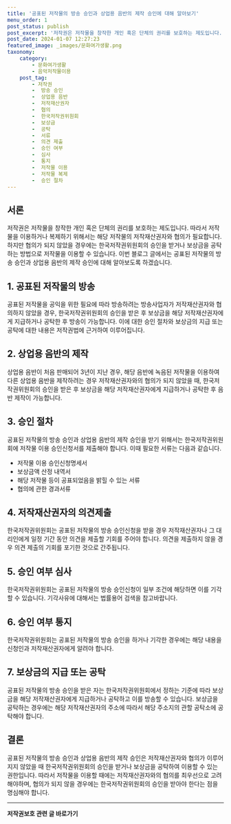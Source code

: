 ```yaml
---
title: '공표된 저작물의 방송 승인과 상업용 음반의 제작 승인에 대해 알아보기'
menu_order: 1
post_status: publish
post_excerpt: '저작권은 저작물을 창작한 개인 혹은 단체의 권리를 보호하는 제도입니다. 따라서 저작물을 이용하거나 복제하기 위해서는 해당 저작물의 저작재산권자와 협의가 필요합니다. 하지만 협의가 되지 않았을 경우에는 한국저작권위원회의 승인을 받거나 보상금을 공탁하는 방법으로 저작물을 이용할 수 있습니다. 이번 블로그 글에서는 공표된 저작물의 방송 승인과 상업용 음반의 제작 승인에 대해 알아보도록 하겠습니다.'
post_date: 2024-01-07 12:27:23
featured_image: _images/문화여가생활.png
taxonomy:
    category:
        - 문화여가생활
        - 음악저작물이용
    post_tag:
        - 저작권
        -  방송 승인
        -  상업용 음반
        -  저작재산권자
        -  협의
        -  한국저작권위원회
        -  보상금
        -  공탁
        -  서류
        -  의견 제출
        -  승인 여부
        -  심사
        -  통지
        -  저작물 이용
        -  저작물 복제
        -  승인 절차
---
```



## 서론

저작권은 저작물을 창작한 개인 혹은 단체의 권리를 보호하는 제도입니다. 따라서 저작물을 이용하거나 복제하기 위해서는 해당 저작물의 저작재산권자와 협의가 필요합니다. 하지만 협의가 되지 않았을 경우에는 한국저작권위원회의 승인을 받거나 보상금을 공탁하는 방법으로 저작물을 이용할 수 있습니다. 이번 블로그 글에서는 공표된 저작물의 방송 승인과 상업용 음반의 제작 승인에 대해 알아보도록 하겠습니다.

## 1. 공표된 저작물의 방송

공표된 저작물을 공익을 위한 필요에 따라 방송하려는 방송사업자가 저작재산권자와 협의하지 않았을 경우, 한국저작권위원회의 승인을 받은 후 보상금을 해당 저작재산권자에게 지급하거나 공탁한 후 방송이 가능합니다. 이에 대한 승인 절차와 보상금의 지급 또는 공탁에 대한 내용은 저작권법에 근거하여 이루어집니다.

## 2. 상업용 음반의 제작

상업용 음반이 처음 판매되어 3년이 지난 경우, 해당 음반에 녹음된 저작물을 이용하여 다른 상업용 음반을 제작하려는 경우 저작재산권자와의 협의가 되지 않았을 때, 한국저작권위원회의 승인을 받은 후 보상금을 해당 저작재산권자에게 지급하거나 공탁한 후 음반 제작이 가능합니다.

## 3. 승인 절차

공표된 저작물의 방송 승인과 상업용 음반의 제작 승인을 받기 위해서는 한국저작권위원회에 저작물 이용 승인신청서를 제출해야 합니다. 이때 필요한 서류는 다음과 같습니다.

- 저작물 이용 승인신청명세서
- 보상금액 산정 내역서
- 해당 저작물 등이 공표되었음을 밝힐 수 있는 서류
- 협의에 관한 경과서류

## 4. 저작재산권자의 의견제출

한국저작권위원회는 공표된 저작물의 방송 승인신청을 받을 경우 저작재산권자나 그 대리인에게 일정 기간 동안 의견을 제출할 기회를 주어야 합니다. 의견을 제출하지 않을 경우 의견 제출의 기회를 포기한 것으로 간주됩니다.

## 5. 승인 여부 심사

한국저작권위원회는 공표된 저작물의 방송 승인신청이 일부 조건에 해당하면 이를 기각할 수 있습니다. 기각사유에 대해서는 법률용어 검색을 참고바랍니다.

## 6. 승인 여부 통지

한국저작권위원회는 공표된 저작물의 방송 승인을 하거나 기각한 경우에는 해당 내용을 신청인과 저작재산권자에게 알려야 합니다.

## 7. 보상금의 지급 또는 공탁

공표된 저작물의 방송 승인을 받은 자는 한국저작권위원회에서 정하는 기준에 따라 보상금을 해당 저작재산권자에게 지급하거나 공탁하고 이를 방송할 수 있습니다. 보상금을 공탁하는 경우에는 해당 저작재산권자의 주소에 따라서 해당 주소지의 관할 공탁소에 공탁해야 합니다.

## 결론

공표된 저작물의 방송 승인과 상업용 음반의 제작 승인은 저작재산권자와 협의가 이루어지지 않았을 때 한국저작권위원회의 승인을 받거나 보상금을 공탁하여 이용할 수 있는 권한입니다. 따라서 저작물을 이용할 때에는 저작재산권자와의 협의를 최우선으로 고려해야하며, 협의가 되지 않을 경우에는 한국저작권위원회의 승인을 받아야 한다는 점을 명심해야 합니다.
<!-- wp:separator -->
<hr class="wp-block-separator has-alpha-channel-opacity"/>
<!-- /wp:separator -->

<!-- wp:group {"backgroundColor":"base","layout":{"type":"constrained"}} -->
<div class="wp-block-group has-base-background-color has-background"><!-- wp:paragraph {"align":"center","fontSize":"medium"} -->
<p class="has-text-align-center has-large-font-size"><strong>저작권보호 관련 글 바로가기</strong></p>
<!-- /wp:paragraph -->


<!-- wp:latest-posts
{"categories":[{"id":14799,"count":19,"description":"","link":"https://uknowlaw.com/category/%ec%a0%80%ec%9e%91%ea%b6%8c%eb%b3%b4%ed%98%b8/","name":"저작권보호","slug":"저작권보호","taxonomy":"category","parent":0,"meta":[],"_links":{"self":[{"href":"https://uknowlaw.com/wp-json/wp/v2/categories/14799"}],"collection":[{"href":"https://uknowlaw.com/wp-json/wp/v2/categories"}],"about":[{"href":"https://uknowlaw.com/wp-json/wp/v2/taxonomies/category"}],"wp:post_type":[{"href":"https://uknowlaw.com/wp-json/wp/v2/posts?categories=14799"}],"curies":[{"name":"wp","href":"https://api.w.org/{rel}","templated":true}]}}],"postsToShow":100,"excerptLength":28,"postLayout":"grid","columns":2,"featuredImageAlign":"left","featuredImageSizeSlug":"large","fontSize":"small"} /--></div>
<!-- /wp:group -->